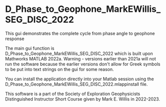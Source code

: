 # D_Phase_to_Geophone_MarkEWillis_SEG_DISC_2022

This gui demonstrates the complete cycle from phase angle to geophone response

The main gui function is D_Phase_to_Geophone_MarkEWillis_SEG_DISC_2022 which is built upon Mathworks MATLAB 2022a. Warning - versions earlier than 2021a will not run the software because the earlier versions don't allow for Greek symbols to be put into text strings on the gui for some reason.

You can install the application directly into your Matlab session using the D_Phase_to_Geophone_MarkEWillis_SEG_DISC_2022.mlappinstall file.

This software is a part of the Society of Exploration Geophysicists Distinguished Instructor Short Course given by Mark E. Willis in 2022-2023.

